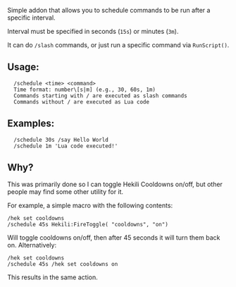 Simple addon that allows you to schedule commands to be run after a specific interval.

Interval must be specified in seconds (`15s`) or minutes (`3m`).

It can do `/slash` commands, or just run a specific command via `RunScript()`.
## Usage:
```
  /schedule <time> <command>
  Time format: number\[s|m] (e.g., 30, 60s, 1m)
  Commands starting with / are executed as slash commands
  Commands without / are executed as Lua code
```
## Examples:
```
  /schedule 30s /say Hello World
  /schedule 1m 'Lua code executed!'
```
## Why?
This was primarily done so I can toggle Hekili Cooldowns on/off, but other people may find some other utility for it.

For example, a simple macro with the following contents:
```
/hek set cooldowns
/schedule 45s Hekili:FireToggle( "cooldowns", "on")
```
Will toggle cooldowns on/off, then after 45 seconds it will turn them back on.
Alternatively:
```
/hek set cooldowns
/schedule 45s /hek set cooldowns on
```
This results in the same action.
